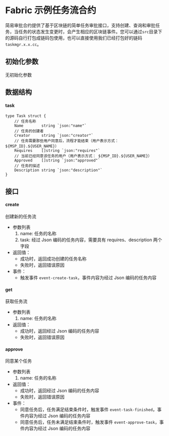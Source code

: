 # Fabric 示例任务流合约

简易审批合约提供了基于区块链的简单任务审批接口，支持创建、查询和审批任务，当任务的状态发生变更时，会产生相应的区块链事件。您可以通过`src`目录下的源码自行打包成链码包使用，也可以直接使用我们已经打包好的链码`taskmgr.x.x.cc`。

## 初始化参数

无初始化参数

## 数据结构

#### task

```
type Task struct {
    // 任务名称
	Name  		string `json:"name"`
    // 任务的创建者
	Creator 	string `json:"creator"`
    // 任务需要那些用户同意后，流程才能结束（用户表示方式： ${MSP_ID}.${USER_NAME}）
	Requires    []string `json:"requires"`
    // 当前已经同意该任务的用户（用户表示方式： ${MSP_ID}.${USER_NAME}）
	Approved  	[]string `json:"approved"`
    // 任务的描述
	Description string `json:"description"`
}
```

## 接口

#### create

创建新的任务流

- 参数列表
  1. name: 任务的名称
  2. task: 经过 Json 编码的任务内容，需要具有 requires、description 两个字段
- 返回值： 
  - 成功时，返回成功创建的任务名称
  - 失败时，返回错误原因
- 事件：
  - 触发事件 `event-create-task`，事件内容为经过 Json 编码的任务内容

#### get

获取任务流

- 参数列表
  1. name: 任务的名称
- 返回值： 
  - 成功时，返回经过 Json 编码的任务内容
  - 失败时，返回错误原因

#### approve

同意某个任务

- 参数列表
  1. name: 任务的名称
- 返回值： 
  - 成功时，返回经过 Json 编码的任务内容
  - 失败时，返回错误原因
- 事件：
  - 同意任务后，任务满足结束条件时，触发事件 `event-task-finished`，事件内容为经过 Json 编码的任务内容
  - 同意任务后，任务未满足结束条件时，触发事件 `event-approve-task`，事件内容为经过 Json 编码的任务内容
